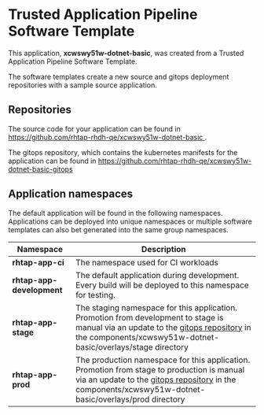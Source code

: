 # Trusted Application Pipeline Software Template

This application, **xcwswy51w-dotnet-basic**, was created from a Trusted Application Pipeline Software Template.

The software templates create a new source and gitops deployment repositories with a sample source application. 

## Repositories

The source code for your application can be found in [https://github.com/rhtap-rhdh-qe/xcwswy51w-dotnet-basic ](https://github.com/rhtap-rhdh-qe/xcwswy51w-dotnet-basic ).
 
The gitops repository, which contains the kubernetes manifests for the application can be found in 
[https://github.com/rhtap-rhdh-qe/xcwswy51w-dotnet-basic-gitops ](https://github.com/rhtap-rhdh-qe/xcwswy51w-dotnet-basic-gitops ) 

## Application namespaces 

The default application will be found in the following namespaces. Applications can be deployed into unique namespaces or multiple software templates can also bet generated into the same group namespaces.  

|  Namespace   |  Description   |  
| -------- | -------- |
| **rhtap-app-ci** | The namespace used for CI workloads |
| **rhtap-app-development** | The default application during development. Every build will be deployed to this namespace for testing. |
| **rhtap-app-stage** | The staging namespace for this application. Promotion from development to stage is manual via an update to the [gitops repository](https://github.com/rhtap-rhdh-qe/xcwswy51w-dotnet-basic-gitops ) in the components/xcwswy51w-dotnet-basic/overlays/stage directory |
| **rhtap-app-prod** | The production namespace for this application. Promotion from stage to production is manual via an update to the [gitops repository](https://github.com/rhtap-rhdh-qe/xcwswy51w-dotnet-basic-gitops ) in the components/xcwswy51w-dotnet-basic/overlays/prod directory |